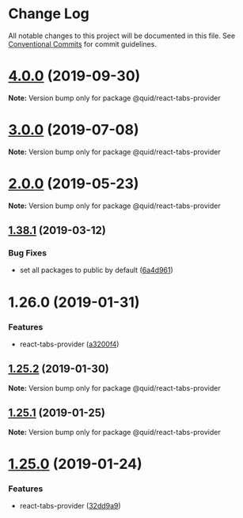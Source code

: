 # Change Log

All notable changes to this project will be documented in this file.
See [Conventional Commits](https://conventionalcommits.org) for commit guidelines.

# [4.0.0](https://github.com/quid/refraction/tree/master/packages/react-tabs-provider/compare/v3.3.5...v4.0.0) (2019-09-30)

**Note:** Version bump only for package @quid/react-tabs-provider





# [3.0.0](https://github.com/quid/refraction/tree/master/packages/react-tabs-provider/compare/v2.5.0...v3.0.0) (2019-07-08)

**Note:** Version bump only for package @quid/react-tabs-provider





# [2.0.0](https://github.com/quid/refraction/tree/master/packages/react-tabs-provider/compare/v1.40.1...v2.0.0) (2019-05-23)

**Note:** Version bump only for package @quid/react-tabs-provider





## [1.38.1](https://github.com/quid/refraction/tree/master/packages/react-tabs-provider/compare/v1.38.0...v1.38.1) (2019-03-12)


### Bug Fixes

* set all packages to public by default ([6a4d961](https://github.com/quid/refraction/tree/master/packages/react-tabs-provider/commit/6a4d961))





# 1.26.0 (2019-01-31)


### Features

* react-tabs-provider ([a3200f4](https://github.com/quid/refraction/tree/master/packages/react-tabs-provider/commit/a3200f4))





## [1.25.2](https://github.com/quid/refraction/tree/master/packages/react-tabs-provider/compare/v1.25.1...v1.25.2) (2019-01-30)

**Note:** Version bump only for package @quid/react-tabs-provider





## [1.25.1](https://github.com/quid/refraction/compare/v1.25.0...v1.25.1) (2019-01-25)

**Note:** Version bump only for package @quid/react-tabs-provider





# [1.25.0](https://github.com/quid/refraction/compare/v1.24.1...v1.25.0) (2019-01-24)


### Features

* react-tabs-provider ([32dd9a9](https://github.com/quid/refraction/commit/32dd9a9))
